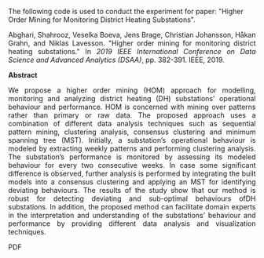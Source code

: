 The following code is used to conduct the experiment for paper: "Higher Order Mining for Monitoring District Heating Substations".

<p align="justify">Abghari, Shahrooz, Veselka Boeva, Jens Brage, Christian Johansson, Håkan Grahn, and Niklas Lavesson. "Higher order mining for monitoring district heating substations." In <i>2019 IEEE International Conference on Data Science and Advanced Analytics (DSAA)</i>, pp. 382-391. IEEE, 2019.</p>

**Abstract**
<p align="justify">We propose a higher order mining (HOM) approach for modelling, monitoring and analyzing district heating (DH) substations’ operational behaviour and performance. HOM is concerned with mining over patterns rather than primary or raw data. The proposed approach uses a combination of different data analysis techniques such as sequential pattern mining, clustering analysis, consensus clustering and minimum spanning tree (MST). Initially, a substation’s operational behaviour is modeled by extracting weekly patterns and performing clustering analysis. The substation’s performance is monitored by assessing its modeled behaviour for every two consecutive weeks. In case some significant difference is observed, further analysis is performed by integrating the built models into a consensus clustering and applying an MST for identifying deviating behaviours. The results of the study show that our method is robust for detecting deviating and sub-optimal behaviours ofDH substations. In addition, the proposed method can facilitate domain experts in the interpretation and understanding of the substations’ behaviour and performance by providing different data analysis and visualization techniques.</p>

PDF
